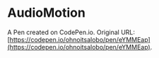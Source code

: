 # AudioMotion

A Pen created on CodePen.io. Original URL: [https://codepen.io/ohnoitsalobo/pen/eYMMEap](https://codepen.io/ohnoitsalobo/pen/eYMMEap).

